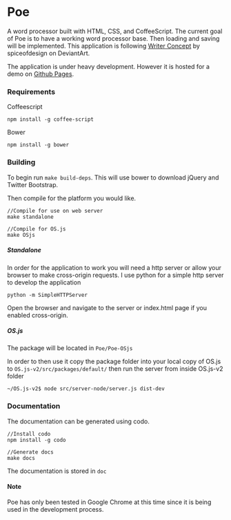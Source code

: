 Poe
======

A word processor built with HTML, CSS, and CoffeeScript. The current goal of Poe is to have a working word processor base. Then loading and saving will be implemented. This application is following [Writer Concept](http://bassultra.deviantart.com/art/Writer-Concept-351501580) by spiceofdesign on DeviantArt.

The application is under heavy development. However it is hosted for a demo on [Github Pages](http://www.ryanriffle.github.io/Poe/demo/app.html).

### Requirements
Coffeescript
```
npm install -g coffee-script
```

Bower
```
npm install -g bower
```


### Building
To begin run `make build-deps`. This will use bower to download jQuery and Twitter Bootstrap.

Then compile for the platform you would like.
```
//Compile for use on web server
make standalone

//Compile for OS.js
make OSjs
```

##### Standalone
In order for the application to work you will need a http server or allow your browser to make cross-origin requests. I use python for a simple http server to develop the application
```
python -m SimpleHTTPServer
```
Open the browser and navigate to the server or index.html page if you enabled cross-origin.

##### OS.js
The package will be located in `Poe/Poe-OSjs`

In order to then use it copy the package folder into your local copy of OS.js to `OS.js-v2/src/packages/default/` then run the server from inside OS.js-v2 folder
```
~/OS.js-v2$ node src/server-node/server.js dist-dev
```

### Documentation
The documentation can be generated using codo.
```
//Install codo
npm install -g codo

//Generate docs
make docs
```
The documentation is stored in `doc`

#### Note
Poe has only been tested in Google Chrome at this time since it is being used in the development process.

